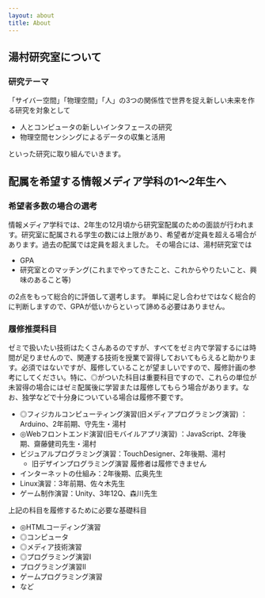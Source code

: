 ```yaml
---
layout: about
title: About
---
```


## 湯村研究室について
### 研究テーマ
「サイバー空間」「物理空間」「人」の3つの関係性で世界を捉え新しい未来を作る研究を対象として
- 人とコンピュータの新しいインタフェースの研究
- 物理空間センシングによるデータの収集と活用

といった研究に取り組んでいきます。

<script defer class="speakerdeck-embed" data-id="e49a14a9b8b8484f91ccabf115160e91" data-ratio="1.7777777777777777" src="//speakerdeck.com/assets/embed.js"></script>


## 配属を希望する情報メディア学科の1〜2年生へ
### 希望者多数の場合の選考
情報メディア学科では、2年生の12月頃から研究室配属のための面談が行われます。研究室に配属される学生の数には上限があり、希望者が定員を超える場合があります。過去の配属では定員を超えました。
その場合には、湯村研究室では

- GPA
- 研究室とのマッチング(これまでやってきたこと、これからやりたいこと、興味のあること等)

の2点をもって総合的に評価して選考します。
単純に足し合わせではなく総合的に判断しますので、GPAが低いからといって諦める必要はありません。


### 履修推奨科目
ゼミで扱いたい技術はたくさんあるのですが、すべてをゼミ内で学習するには時間が足りませんので、関連する技術を授業で習得しておいてもらえると助かります。必須ではないですが、履修していることが望ましいですので、履修計画の参考にしてください。特に、◎がついた科目は重要科目ですので、これらの単位が未習得の場合にはゼミ配属後に学習または履修してもらう場合があります。なお、独学などで十分身についている場合は履修不要です。
- ◎フィジカルコンピューティング演習(旧メディアプログラミング演習) ：Arduino、2年前期、守先生・湯村
- ◎Webフロントエンド演習(旧モバイルアプリ演習) ：JavaScript、2年後期、齋藤健司先生・湯村
- ビジュアルプログラミング演習：TouchDesigner、2年後期、湯村
  - 旧デザインプログラミング演習 履修者は履修できません
- インターネットの仕組み：2年後期、広奥先生
- Linux演習：3年前期、佐々木先生
- ゲーム制作演習：Unity、3年12Q、森川先生

上記の科目を履修するために必要な基礎科目
- ◎HTMLコーディング演習
- ◎コンピュータ
- ◎メディア技術演習
- ◎プログラミング演習I
- プログラミング演習II
- ゲームプログラミング演習
- など